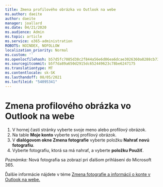 ```yaml
---
title: Zmena profilového obrázka vo Outlook na webe
ms.author: daeite
author: daeite
manager: joallard
ms.date: 04/21/2020
ms.audience: Admin
ms.topic: article
ms.service: o365-administration
ROBOTS: NOINDEX, NOFOLLOW
localization_priority: Normal
ms.custom: ''
ms.openlocfilehash: b57d5fc7085d38c2f844a56e6d06ea6dcae3026360a8288cb73baed5d1280a05
ms.sourcegitcommit: b5f7da89a650d2915dc652449623c78be6247175
ms.translationtype: MT
ms.contentlocale: sk-SK
ms.lasthandoff: 08/05/2021
ms.locfileid: "54095341"
---
```

# <a name="change-your-profile-picture-in-outlook-on-the-web"></a>Zmena profilového obrázka vo Outlook na webe

1. V hornej časti stránky vyberte svoje meno alebo profilový obrázok.
1. Na table **Moje konto** vyberte svoj profilový obrázok.
1. V **dialógovom okne Zmena fotografie** vyberte položku **Nahrať novú fotografiu**.
1. Vyberte fotografiu, ktorá sa má nahrať, a vyberte **položku Použiť**.

*Poznámka:* Nová fotografia sa zobrazí pri ďalšom prihlásení do Microsoft 365.

Ďalšie informácie nájdete v téme [Zmena fotografie a informácií o konte v Outlook na webe.](https://support.office.com/article/b2dbb289-851d-4bed-93c3-3e136f5659ec)
